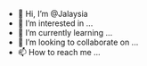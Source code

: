 - 👋 Hi, I’m @Jalaysia
- 👀 I’m interested in ...
- 🌱 I’m currently learning ...
- 💞️ I’m looking to collaborate on ...
- 📫 How to reach me ...

<!---
Jalaysia/Jalaysia is a ✨ special ✨ repository because its `README.md` (this file) appears on your GitHub profile.
You can click the Preview link to take a look at your changes.
--->
